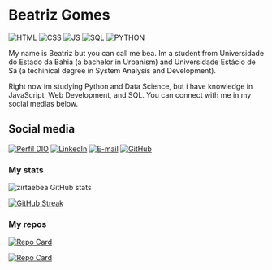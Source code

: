 
# Beatriz Gomes 
![HTML](https://img.shields.io/badge/HTML-orange)
![CSS](https://img.shields.io/badge/CSS-violet)
![JS](https://img.shields.io/badge/JavaScript-yellow)
![SQL](https://img.shields.io/badge/SQL-gray)
![PYTHON](https://img.shields.io/badge/PYTHON-blue)

My name is Beatriz but you can call me bea. Im a student from Universidade do Estado da Bahia (a bachelor in Urbanism) and Universidade Estácio de Sá (a techinical degree in System Analysis and Development).

Right now im studying Python and Data Science, but i have knowledge in JavaScript, Web Development, and SQL. You can connect with me in my social medias below.

## Social media
[![Perfil DIO](https://img.shields.io/badge/-Meu%20Perfil%20na%20DIO-30A3DC?style=for-the-badge)](https://www.dio.me/users/zirtaeb_dev)
[![LinkedIn](https://img.shields.io/badge/LinkedIn-000?style=for-the-badge&logo=linkedin&logoColor=0E76A8)](https://www.linkedin.com/in/beagomesnt/)
[![E-mail](https://img.shields.io/badge/-Email-000?style=for-the-badge&logo=microsoft-outlook&logoColor=E94D5F)](mailto:zirtaeb.dev@gmail.com)
[![GitHub](https://img.shields.io/badge/GitHub-000?style=for-the-badge&logo=github&logoColor=30A3DC)](https://github.com/zirtaebea)

### My stats
![zirtaebea GitHub stats](https://github-readme-stats.vercel.app/api?username=zirtaebea&theme=midnight-purple&show_icons=true)

[![GitHub Streak](https://streak-stats.demolab.com/?user=zirtaebea&theme=midnight-purple&show_icons=true)](https://git.io/streak-stats)


### My repos

[![Repo Card](https://github-readme-stats.vercel.app/api/pin/?username=zirtaebea&repo=oficina-pernadepau&theme=midnight-purple&show_icons=true)](https://github.com/zirtaebea/oficina-pernadepau)

[![Repo Card](https://github-readme-stats.vercel.app/api/pin/?username=zirtaebea&repo=cardapio-soteropolitano&theme=midnight-purple&show_icons=true)](https://github.com/zirtaebea/cardapio-soteropolitano)

